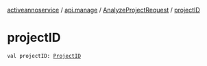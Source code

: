 [activeannoservice](../../index.md) / [api.manage](../index.md) / [AnalyzeProjectRequest](index.md) / [projectID](./project-i-d.md)

# projectID

`val projectID: `[`ProjectID`](../../project/-project-i-d.md)